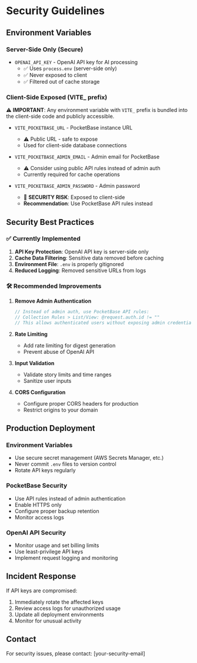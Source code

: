 # Security Guidelines

## Environment Variables

### Server-Side Only (Secure)
- `OPENAI_API_KEY` - OpenAI API key for AI processing
  - ✅ Uses `process.env` (server-side only)
  - ✅ Never exposed to client
  - ✅ Filtered out of cache storage

### Client-Side Exposed (VITE_ prefix)
⚠️ **IMPORTANT**: Any environment variable with `VITE_` prefix is bundled into the client-side code and publicly accessible.

- `VITE_POCKETBASE_URL` - PocketBase instance URL
  - ⚠️ Public URL - safe to expose
  - Used for client-side database connections

- `VITE_POCKETBASE_ADMIN_EMAIL` - Admin email for PocketBase
  - ⚠️ Consider using public API rules instead of admin auth
  - Currently required for cache operations

- `VITE_POCKETBASE_ADMIN_PASSWORD` - Admin password
  - 🚨 **SECURITY RISK**: Exposed to client-side
  - **Recommendation**: Use PocketBase API rules instead

## Security Best Practices

### ✅ Currently Implemented
1. **API Key Protection**: OpenAI API key is server-side only
2. **Cache Data Filtering**: Sensitive data removed before caching
3. **Environment File**: `.env` is properly gitignored
4. **Reduced Logging**: Removed sensitive URLs from logs

### 🛠️ Recommended Improvements

1. **Remove Admin Authentication**
   ```javascript
   // Instead of admin auth, use PocketBase API rules:
   // Collection Rules > List/View: @request.auth.id != ""
   // This allows authenticated users without exposing admin credentials
   ```

2. **Rate Limiting**
   - Add rate limiting for digest generation
   - Prevent abuse of OpenAI API

3. **Input Validation**
   - Validate story limits and time ranges
   - Sanitize user inputs

4. **CORS Configuration**
   - Configure proper CORS headers for production
   - Restrict origins to your domain

## Production Deployment

### Environment Variables
- Use secure secret management (AWS Secrets Manager, etc.)
- Never commit `.env` files to version control
- Rotate API keys regularly

### PocketBase Security
- Use API rules instead of admin authentication
- Enable HTTPS only
- Configure proper backup retention
- Monitor access logs

### OpenAI API Security
- Monitor usage and set billing limits
- Use least-privilege API keys
- Implement request logging and monitoring

## Incident Response

If API keys are compromised:
1. Immediately rotate the affected keys
2. Review access logs for unauthorized usage
3. Update all deployment environments
4. Monitor for unusual activity

## Contact

For security issues, please contact: [your-security-email]
